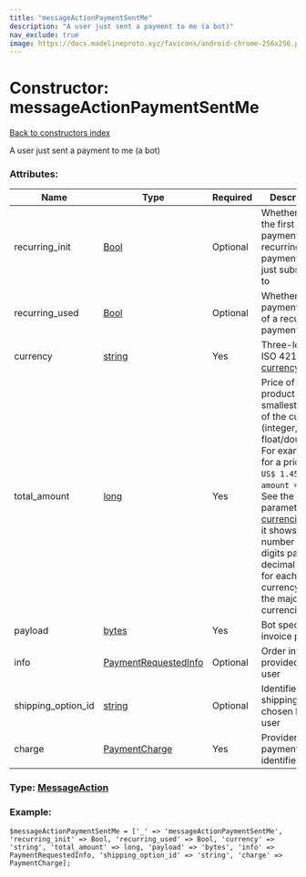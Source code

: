 ```yaml
---
title: "messageActionPaymentSentMe"
description: "A user just sent a payment to me (a bot)"
nav_exclude: true
image: https://docs.madelineproto.xyz/favicons/android-chrome-256x256.png
---
```

# Constructor: messageActionPaymentSentMe  
[Back to constructors index](/API_docs/constructors/index.html)



A user just sent a payment to me (a bot)

### Attributes:

| Name     |    Type       | Required | Description |
|----------|---------------|----------|-------------|
|recurring\_init|[Bool](/API_docs/types/Bool.html) | Optional|Whether this is the first payment of a recurring payment we just subscribed to|
|recurring\_used|[Bool](/API_docs/types/Bool.html) | Optional|Whether this payment is part of a recurring payment|
|currency|[string](/API_docs/types/string.html) | Yes|Three-letter ISO 4217 [currency](https://core.telegram.org/bots/payments#supported-currencies) code|
|total\_amount|[long](/API_docs/types/long.html) | Yes|Price of the product in the smallest units of the currency (integer, not float/double). For example, for a price of `US$ 1.45` pass `amount = 145`. See the exp parameter in [currencies.json](https://core.telegram.org/bots/payments/currencies.json), it shows the number of digits past the decimal point for each currency (2 for the majority of currencies).|
|payload|[bytes](/API_docs/types/bytes.html) | Yes|Bot specified invoice payload|
|info|[PaymentRequestedInfo](/API_docs/types/PaymentRequestedInfo.html) | Optional|Order info provided by the user|
|shipping\_option\_id|[string](/API_docs/types/string.html) | Optional|Identifier of the shipping option chosen by the user|
|charge|[PaymentCharge](/API_docs/types/PaymentCharge.html) | Yes|Provider payment identifier|



### Type: [MessageAction](/API_docs/types/MessageAction.html)


### Example:

```
$messageActionPaymentSentMe = ['_' => 'messageActionPaymentSentMe', 'recurring_init' => Bool, 'recurring_used' => Bool, 'currency' => 'string', 'total_amount' => long, 'payload' => 'bytes', 'info' => PaymentRequestedInfo, 'shipping_option_id' => 'string', 'charge' => PaymentCharge];
```  

